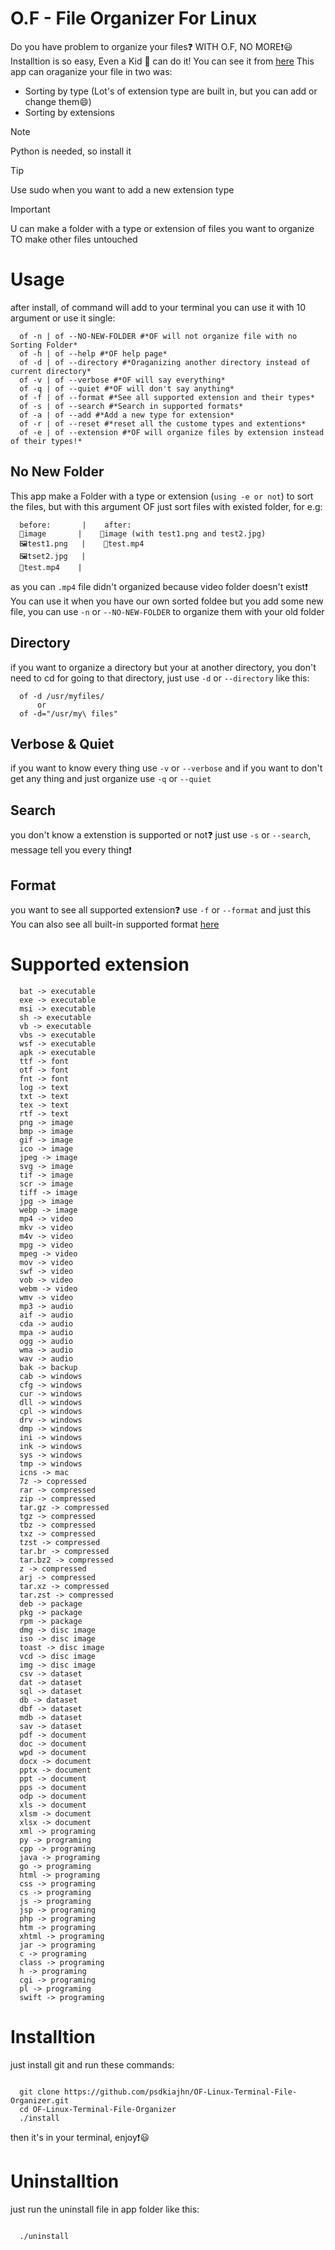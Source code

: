 # O.F - File Organizer For Linux

Do you have problem to organize your files❓ WITH O.F, NO MORE❗😃
Installtion is so easy, Even a Kid 🧒 can do it! You can see it from [here](https://github.com/psdkiajhn/OF-Linux-Terminal-File-Organizer/blob/main/README.md#installtion)
This app can oraganize your file in two was:
- Sorting by type (Lot's of extension type are built in, but you can add or change them😄)
- Sorting by extensions

> [!NOTE]
> Python is needed, so install it

> [!TIP]
> Use sudo when you want to add a new extension type

> [!IMPORTANT]
> U can make a folder with a type or extension of files you want to organize
> TO make other files untouched

# Usage
after install, of command will add to your terminal
you can use it with 10 argument or use it single:
```
  of -n | of --NO-NEW-FOLDER #*OF will not organize file with no Sorting Folder*
  of -h | of --help #*OF help page*
  of -d | of --directory #*Oraganizing another directory instead of current directory*
  of -v | of --verbose #*OF will say everything*
  of -q | of --quiet #*OF will don't say anything*
  of -f | of --format #*See all supported extension and their types*
  of -s | of --search #*Search in supported formats*
  of -a | of --add #*Add a new type for extension*
  of -r | of --reset #*reset all the custome types and extentions*
  of -e | of --extension #*OF will organize files by extension instead of their types!*
```
## No New Folder
This app make a Folder with a type or extension (`using -e or not`) to sort the files, but with this argument OF just sort files with existed folder,
for e.g:
```
  before:       |    after:
  📁image       |    📁image (with test1.png and test2.jpg)
  🖼️test1.png   |    🎥test.mp4
  🖼️tset2.jpg   |
  🎥test.mp4    |
```
as you can `.mp4` file didn't organized because video folder doesn't exist❗
You can use it when you have our own sorted foldee but you add some new file, you can use `-n` or `--NO-NEW-FOLDER` to organize them with your old folder

## Directory
if you want to organize a directory but your at another directory,
you don't need to cd for going to that directory, just use `-d` or `--directory` like this:
```
  of -d /usr/myfiles/
      or
  of -d="/usr/my\ files"
```

## Verbose & Quiet
if you want to know every thing use `-v` or `--verbose`
and if you want to don't get any thing and just organize use `-q` or `--quiet`

## Search
you don't know a extenstion is supported or not❓
just use `-s` or `--search`, message tell you every thing❗

## Format
you want to see all supported extension❓
use `-f` or `--format` and just this
You can also see all built-in supported format [here](https://github.com/psdkiajhn/OF-Linux-Terminal-File-Organizer/blob/main/README.md#Supported%20extension)





# Supported extension
```
  bat -> executable
  exe -> executable
  msi -> executable
  sh -> executable
  vb -> executable
  vbs -> executable
  wsf -> executable
  apk -> executable
  ttf -> font
  otf -> font
  fnt -> font
  log -> text
  txt -> text
  tex -> text
  rtf -> text
  png -> image
  bmp -> image
  gif -> image
  ico -> image
  jpeg -> image
  svg -> image
  tif -> image
  scr -> image
  tiff -> image
  jpg -> image
  webp -> image
  mp4 -> video
  mkv -> video
  m4v -> video
  mpg -> video
  mpeg -> video
  mov -> video
  swf -> video
  vob -> video
  webm -> video
  wmv -> video
  mp3 -> audio
  aif -> audio
  cda -> audio
  mpa -> audio
  ogg -> audio
  wma -> audio
  wav -> audio
  bak -> backup
  cab -> windows
  cfg -> windows
  cur -> windows
  dll -> windows
  cpl -> windows
  drv -> windows
  dmp -> windows
  ini -> windows
  ink -> windows
  sys -> windows
  tmp -> windows
  icns -> mac
  7z -> copressed
  rar -> compressed
  zip -> compressed
  tar.gz -> compressed
  tgz -> compressed
  tbz -> compressed
  txz -> compressed
  tzst -> compressed
  tar.br -> compressed
  tar.bz2 -> compressed
  z -> compressed
  arj -> compressed
  tar.xz -> compressed
  tar.zst -> compressed
  deb -> package
  pkg -> package
  rpm -> package
  dmg -> disc image
  iso -> disc image
  toast -> disc image
  vcd -> disc image
  img -> disc image
  csv -> dataset
  dat -> dataset
  sql -> dataset
  db -> dataset
  dbf -> dataset
  mdb -> dataset
  sav -> dataset
  pdf -> document
  doc -> document
  wpd -> document
  docx -> document
  pptx -> document
  ppt -> document
  pps -> document
  odp -> document
  xls -> document
  xlsm -> document
  xlsx -> document
  xml -> programing
  py -> programing
  cpp -> programing
  java -> programing
  go -> programing
  html -> programing
  css -> programing
  cs -> programing
  js -> programing
  jsp -> programing
  php -> programing
  htm -> programing
  xhtml -> programing
  jar -> programing
  c -> programing
  class -> programing
  h -> programing
  cgi -> programing
  pl -> programing
  swift -> programing
```


# Installtion

just install git and run these commands:
```

  git clone https://github.com/psdkiajhn/OF-Linux-Terminal-File-Organizer.git
  cd OF-Linux-Terminal-File-Organizer
  ./install

```
then it's in your terminal, enjoy❗😃

# Uninstalltion

just run the uninstall file in app folder like this:
```

  ./uninstall

```




















